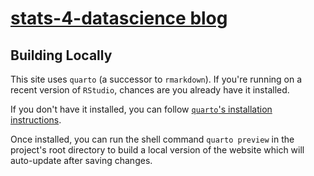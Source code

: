 # [stats-4-datascience blog](https://stats-4-datascience.github.io/blog)

## Building Locally

This site uses `quarto` (a successor to `rmarkdown`). If you're running on a
recent version of `RStudio`, chances are you already have it installed.

If you don't have it installed, you can follow [`quarto`'s installation
instructions](https://quarto.org/docs/get-started/).

Once installed, you can run the shell command `quarto preview` in the project's
root directory to build a local version of the website which will auto-update
after saving changes.
